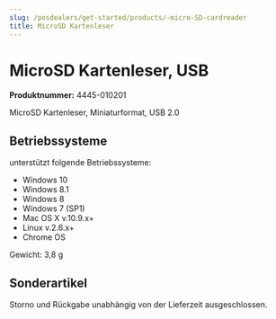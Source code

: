 ```yaml
---
slug: /posdealers/get-started/products/-micro-SD-cardreader
title: MicroSD Kartenleser
---
```


# MicroSD Kartenleser, USB

**Produktnummer:** 4445-010201


MicroSD Kartenleser, Miniaturformat, USB 2.0  

## Betriebssysteme
unterstützt folgende Betriebssysteme: 
+ Windows 10
+ Windows 8.1  
+ Windows 8 
+ Windows 7 (SP1)  
+ Mac OS X v.10.9.x+  
+ Linux v.2.6.x+  
+ Chrome OS

Gewicht: 3,8 g

## Sonderartikel  
Storno und Rückgabe unabhängig von der Lieferzeit ausgeschlossen.

